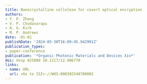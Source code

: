 ```yaml
---
title: Nanocrystalline cellulose for covert optical encryption
authors:
- Y. P. Zhang
- V. P. Chodavarapu
- A. G. Kirk
- M. P. Andrews
date: -01-01
publishDate: '2024-05-30T16:09:45.942991Z'
publication_types:
- paper-conference
publication: '*Organic Photonic Materials and Devices Xiv*'
doi: Unsp 825808 10.1117/12.906770
links:
- name: URL
  url: <Go to ISI>://WOS:000302548700002
---
```

